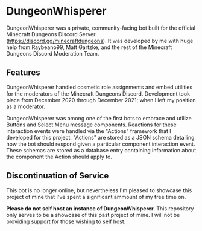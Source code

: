 # DungeonWhisperer

DungeonWhisperer was a private, community-facing bot built for the official Minecraft Dungeons Discord Server (https://discord.gg/minecraftdungeons). It was developed by me with huge help from Raybeano99, Matt Gartzke, and the rest of the Minecraft Dungeons Discord Moderation Team.

## Features

DungeonWhisperer handled cosmetic role assignments and embed utilities for the moderators of the Minecraft Dungeons Discord. Development took place from December 2020 through December 2021; when I left my position as a moderator.

DungeonWhisperer was among one of the first bots to embrace and utilize Buttons and Select Menu message components.
Reactions for these interaction events were handled via the "Actions" framework that I developed for this project. "Actions" are stored as a JSON schema detailing how the bot should respond given a particular component interaction event. These schemas are stored as a database entry containing information about the component the Action should apply to.

## Discontinuation of Service

This bot is no longer online, but nevertheless I'm pleased to showcase this project of mine that I've spent a significant ammount of my free time on.

**Please do not self host an instance of DungeonWhisperer.** This repository only serves to be a showcase of this past project of mine. I will not be providing support for those wishing to self host.
